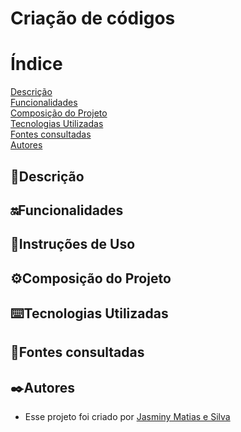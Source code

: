 # Criação de códigos

# Índice 
 
[Descrição](#descri%C3%A7%C3%A3o)    
[Funcionalidades]()    
[Composição do Projeto](#%EF%B8%8Fcomposi%C3%A7%C3%A3o-do-projeto)      
[Tecnologias Utilizadas](#%EF%B8%8Ftecnologias-utilizadas)  
[Fontes consultadas](#fontes-consultadas)   
[Autores](#%EF%B8%8Fautores)
 ## 📝Descrição  

 ## 🔛Funcionalidades  

 ## 👾Instruções de Uso  

 ## ⚙️Composição do Projeto  
 
 ## ⌨️Tecnologias Utilizadas  

 ## 📑Fontes consultadas  

 ## ✒️Autores
  * Esse projeto foi criado por [Jasminy Matias e Silva](https://github.com/jamybr)
